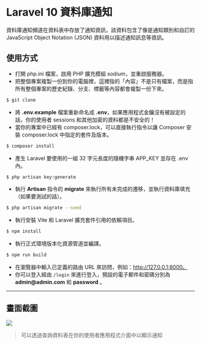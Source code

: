 # Laravel 10 資料庫通知

資料庫通知頻道在資料表中存放了通知資訊，該資料包含了像是通知類別和自訂的 JavaScript Object Notation (JSON) 資料用以描述通知訊息等資訊。

## 使用方式
- 打開 php.ini 檔案，啟用 PHP 擴充模組 sodium，並重啟服務器。
- 把整個專案複製一份到你的電腦裡，這裡指的「內容」不是只有檔案，而是指所有整個專案的歷史紀錄、分支、標籤等內容都會複製一份下來。
```sh
$ git clone
```
- 將 __.env.example__ 檔案重新命名成 __.env__，如果應用程式金鑰沒有被設定的話，你的使用者 sessions 和其他加密的資料都是不安全的！
- 當你的專案中已經有 composer.lock，可以直接執行指令以讓 Composer 安裝 composer.lock 中指定的套件及版本。
```sh
$ composer install
```
- 產⽣ Laravel 要使用的一組 32 字元長度的隨機字串 APP_KEY 並存在 .env 內。
```sh
$ php artisan key:generate
```
- 執行 __Artisan__ 指令的 __migrate__ 來執行所有未完成的遷移，並執行資料庫填充（如果要測試的話）。
```sh
$ php artisan migrate --seed
```
- 執行安裝 Vite 和 Laravel 擴充套件引用的依賴項目。
```sh
$ npm install
```
- 執行正式環境版本化資源管道並編譯。
```sh
$ npm run build
```
- 在瀏覽器中輸入已定義的路由 URL 來訪問，例如：http://127.0.0.1:8000。
- 你可以登入經由 `/login` 來進行登入，預設的電子郵件和密碼分別為 __admin@admin.com__ 和 __password__ 。

----

## 畫面截圖
![](https://i.imgur.com/QcLG1dg.gif)
> 可以透過查詢資料表在你的使用者應用程式介面中以顯示通知

